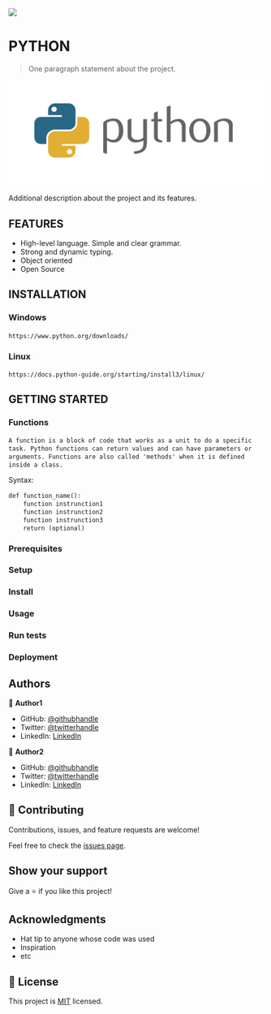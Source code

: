 ![](https://img.shields.io/badge/Microverse-blueviolet)

# PYTHON 

> One paragraph statement about the project.

![screenshot](./python.jpg)

Additional description about the project and its features.

## FEATURES

- High-level language. Simple and clear grammar. 
- Strong and dynamic typing. 
- Object oriented
- Open Source

## INSTALLATION

### Windows

`https://www.python.org/downloads/`

### Linux

`https://docs.python-guide.org/starting/install3/linux/`

## GETTING STARTED

### Functions

    A function is a block of code that works as a unit to do a specific task. Python functions can return values and can have parameters or arguments. Functions are also called 'methods' when it is defined inside a class.

Syntax:

```
def function_name():
    function instrunction1
    function instrunction2
    function instrunction3
    return (optional)
```



### Prerequisites

### Setup

### Install

### Usage

### Run tests

### Deployment



## Authors

👤 **Author1**

- GitHub: [@githubhandle](https://github.com/githubhandle)
- Twitter: [@twitterhandle](https://twitter.com/twitterhandle)
- LinkedIn: [LinkedIn](https://linkedin.com/linkedinhandle)

👤 **Author2**

- GitHub: [@githubhandle](https://github.com/githubhandle)
- Twitter: [@twitterhandle](https://twitter.com/twitterhandle)
- LinkedIn: [LinkedIn](https://linkedin.com/linkedinhandle)

## 🤝 Contributing

Contributions, issues, and feature requests are welcome!

Feel free to check the [issues page](issues/).

## Show your support

Give a ⭐️ if you like this project!

## Acknowledgments

- Hat tip to anyone whose code was used
- Inspiration
- etc

## 📝 License

This project is [MIT](lic.url) licensed.
